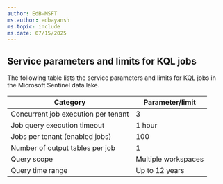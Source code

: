 ```yaml
---
author: EdB-MSFT
ms.author: edbayansh
ms.topic: include
ms.date: 07/15/2025
---
```


## Service parameters and limits for KQL jobs

The following table lists the service parameters and limits for KQL jobs in the Microsoft Sentinel data lake.

| Category                        | Parameter/limit   |
|-------------------------------------|---------------------|
| Concurrent job execution per tenant | 3                   |
| Job query execution timeout         | 1 hour              |
| Jobs per tenant (enabled jobs)      | 100                 |
| Number of output tables per job     | 1                   |
| Query scope                         | Multiple workspaces |
| Query time range                    | Up to 12 years      |

